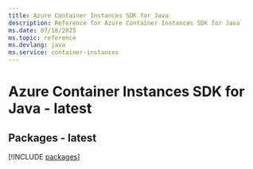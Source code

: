```yaml
---
title: Azure Container Instances SDK for Java
description: Reference for Azure Container Instances SDK for Java
ms.date: 07/18/2025
ms.topic: reference
ms.devlang: java
ms.service: container-instances
---
```

# Azure Container Instances SDK for Java - latest
## Packages - latest
[!INCLUDE [packages](container-instances-index.md)]